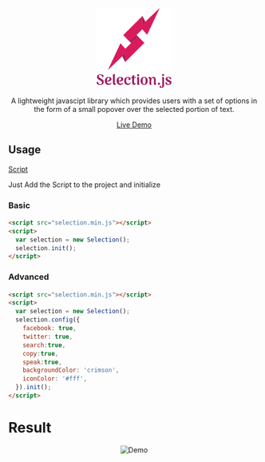 <p align="center">
  <a href="https://prateekkalra.github.io/Selection-js"><img alt="SelectionJS" src="./logo.png" width="150px"></a>
</p>
<p align="center">
  A lightweight javascipt library which provides users with a set of options in the form of a small popover over the selected portion of text.
</p>  

 <p align="center">
  <a href="https://prateekkalra.github.io/Selection-js">Live Demo</a>
</p>

## Usage

[Script](https://github.com/prateekkalra/Selection-js/files/1920677/SelectionJS.zip)

Just Add the Script to the project and initialize


### Basic

```html
<script src="selection.min.js"></script>
<script>
  var selection = new Selection();
  selection.init();
</script>
```

### Advanced

```html
<script src="selection.min.js"></script>
<script>
  var selection = new Selection();
  selection.config({
    facebook: true,
    twitter: true,
    search:true,
    copy:true,
    speak:true,
    backgroundColor: 'crimson',
    iconColor: '#fff',
  }).init();
</script>
```

# Result


<p align="center">
<img alt="Demo" src="https://user-images.githubusercontent.com/29385192/38880290-f5e173ce-4282-11e8-9447-6cab91540735.PNG">
</p>
